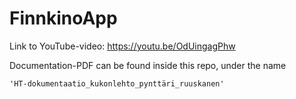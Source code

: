 # FinnkinoApp

Link to YouTube-video:  https://youtu.be/OdUingagPhw

Documentation-PDF can be found inside this repo, under the name 
```
'HT-dokumentaatio_kukonlehto_pynttäri_ruuskanen'
```
